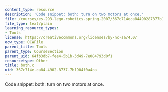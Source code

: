 ```yaml
---
content_type: resource
description: 'Code snippet: both: turn on two motors at once.'
file: /courses/es-293-lego-robotics-spring-2007/367c714eca84490287377b1904f0a4ca_both.c
file_type: text/plain
learning_resource_types:
- Tools
license: https://creativecommons.org/licenses/by-nc-sa/4.0/
ocw_type: OCWFile
parent_title: Tools
parent_type: CourseSection
parent_uid: 64fb3db7-fee4-5b1b-3d49-7e084793d0f1
resourcetype: Other
title: both.c
uid: 367c714e-ca84-4902-8737-7b1904f0a4ca
---
```

Code snippet: both: turn on two motors at once.